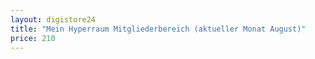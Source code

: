 ```yaml
---
layout: digistore24
title: "Mein Hyperraum Mitgliederbereich (aktueller Monat August)"
price: 210
---
```

